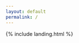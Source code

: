```yaml
---
layout: default
permalink: /
---
```


{% include landing.html %}

<script data-goatcounter="https://elouan.goatcounter.com/count"
        async src="//gc.zgo.at/count.js"></script>